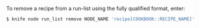 To remove a recipe from a run-list using the fully qualified format,
enter:

``` bash
$ knife node run_list remove NODE_NAME 'recipe[COOKBOOK::RECIPE_NAME]'
```